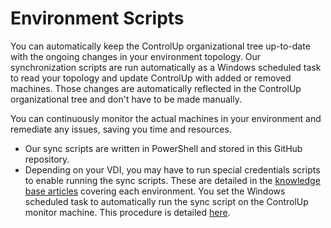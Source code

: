 # Environment Scripts

You can automatically keep the ControlUp organizational tree up-to-date with the ongoing changes in your environment topology. Our synchronization scripts are run automatically as a Windows scheduled task to read your topology and update ControlUp with added or removed machines. Those changes are automatically reflected in the ControlUp organizational tree and don't have to be made manually. 

You can continuously monitor the actual machines in your environment and remediate any issues, saving you time and resources. 

- Our sync scripts are written in PowerShell and stored in this GitHub repository.
- Depending on your VDI, you may have to run special credentials scripts to enable running the sync scripts. These are detailed in the [knowledge base articles](https://support.controlup.com/hc/en-us) covering each environment.
You set the Windows scheduled task to automatically run the sync script on the ControlUp monitor machine. This procedure is detailed [here](https://support.controlup.com/hc/en-us/articles/360015854278).
